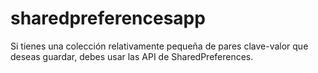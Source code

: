 # sharedpreferencesapp
Si tienes una colección relativamente pequeña de pares clave-valor que deseas guardar, debes usar las API de SharedPreferences. 

